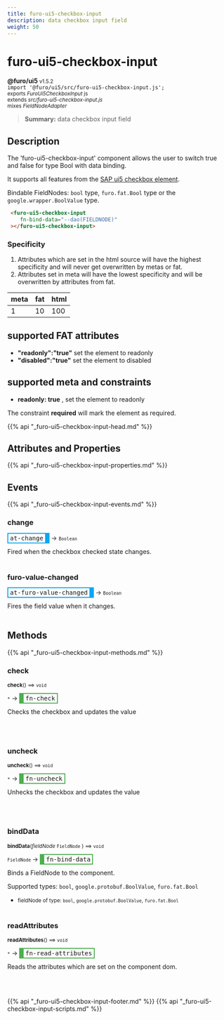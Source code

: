 ```yaml
---
title: furo-ui5-checkbox-input
description: data checkbox input field
weight: 50
---
```


# furo-ui5-checkbox-input
**@furo/ui5** <small>v1.5.2</small>
<br>`import '@furo/ui5/src/furo-ui5-checkbox-input.js';`<small>
<br>exports *FuroUi5CheckboxInput* js
<br>extends *src/furo-ui5-checkbox-input.js*
<br> mixes *FieldNodeAdapter*</small>

> **Summary:** data checkbox input field

## Description

The 'furo-ui5-checkbox-input' component allows the user to switch true and false for type Bool with data binding.

It supports all features from the [SAP ui5 checkbox element](https://sap.github.io/ui5-webcomponents/playground/components/CheckBox/).

Bindable FieldNodes: `bool` type, `furo.fat.Bool` type or the `google.wrapper.BoolValue`  type.

```html
 <furo-ui5-checkbox-input
    fn-bind-data="--dao(FIELDNODE)"
 ></furo-ui5-checkbox-input>
```

### Specificity
1. Attributes which are set in the html source will have the highest specificity and will never get overwritten by metas or fat.
2. Attributes set in meta will have the lowest specificity and will be overwritten by attributes from fat.

| meta 	| fat 	| html 	|
|------	|-----	|------	|
| 1    	| 10  	| 100  	|


## supported FAT attributes
 - **"readonly":"true"** set the element to readonly
 - **"disabled":"true"** set the element to disabled

## supported meta and constraints
- **readonly: true** , set the element to readonly

The constraint **required** will mark the element as required.

{{% api "_furo-ui5-checkbox-input-head.md" %}}

## Attributes and Properties
{{% api "_furo-ui5-checkbox-input-properties.md" %}}























## Events
{{% api "_furo-ui5-checkbox-input-events.md" %}}

### **change**
<span  style="border-width:2px 10px 2px 2px; border-style: solid;border-color:  rgb(2, 168, 244);font-family:monospace; padding:2px 4px;">at-change</span>
→ <small>`Boolean`</small>

 Fired when the checkbox checked state changes.
<br><br>
### **furo-value-changed**
<span  style="border-width:2px 10px 2px 2px; border-style: solid;border-color:  rgb(2, 168, 244);font-family:monospace; padding:2px 4px;">at-furo-value-changed</span>
→ <small>`Boolean`</small>

Fires the field value when it changes.
<br><br>

## Methods
{{% api "_furo-ui5-checkbox-input-methods.md" %}}


### **check**
<small>**check**() ⟹ `void`</small>

<small>`*`</small> →
<span  style="border-width:2px 2px 2px 10px; border-style: solid;border-color:  rgb(76, 175, 80);font-family:monospace; padding:2px 4px;">fn-check</span>

Checks the checkbox and updates the value

<br><br>

### **uncheck**
<small>**uncheck**() ⟹ `void`</small>

<small>`*`</small> →
<span  style="border-width:2px 2px 2px 10px; border-style: solid;border-color:  rgb(76, 175, 80);font-family:monospace; padding:2px 4px;">fn-uncheck</span>

Unhecks the checkbox and updates the value

<br><br>

### **bindData**
<small>**bindData**(*fieldNode* `FieldNode` ) ⟹ `void`</small>

<small>`FieldNode` </small> →
<span  style="border-width:2px 2px 2px 10px; border-style: solid;border-color:  rgb(76, 175, 80);font-family:monospace; padding:2px 4px;">fn-bind-data</span>

Binds a FieldNode to the component.

Supported types: `bool`, `google.protobuf.BoolValue`, `furo.fat.Bool`

- <small>fieldNode of type: `bool`, `google.protobuf.BoolValue`, `furo.fat.Bool`</small>
<br><br>

### **readAttributes**
<small>**readAttributes**() ⟹ `void`</small>

<small>`*`</small> →
<span  style="border-width:2px 2px 2px 10px; border-style: solid;border-color:  rgb(76, 175, 80);font-family:monospace; padding:2px 4px;">fn-read-attributes</span>

Reads the attributes which are set on the component dom.

<br><br>





















{{% api "_furo-ui5-checkbox-input-footer.md" %}}
{{% api "_furo-ui5-checkbox-input-scripts.md" %}}
